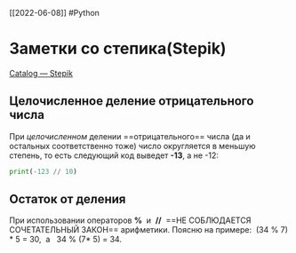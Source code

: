 [[2022-06-08]]
#Python
# Заметки со степика(Stepik)
[Catalog — Stepik](https://stepik.org/)
## Целочисленное деление отрицательного числа
При *целочисленном* делении ==отрицательного== числа (да и остальных соответственно тоже) число округляется в меньшую степень, то есть следующий код выведет **-13**, а не -12:
```Python
print(-123 // 10)
```
## Остаток от деления
При использовании операторов **%**  и  **//**  ==НЕ СОБЛЮДАЕТСЯ СОЧЕТАТЕЛЬНЫЙ ЗАКОН== арифметики. Поясню на примере:  (34 % 7) * 5 = 30,  а   34 % (7* 5) = 34.
```
```
